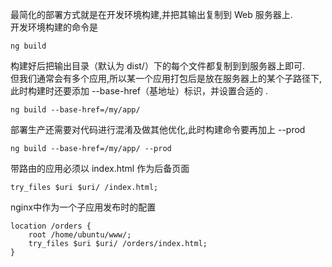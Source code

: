 最简化的部署方式就是在开发环境构建,并把其输出复制到 Web 服务器上.  
开发环境构建的命令是

    ng build

构建好后把输出目录（默认为 dist/）下的每个文件都复制到到服务器上即可.  
但我们通常会有多个应用,所以某一个应用打包后是放在服务器上的某个子路径下,此时构建时还要添加 --base-href（基地址）标识，并设置合适的 <base href>.

    ng build --base-href=/my/app/

部署生产还需要对代码进行混淆及做其他优化,此时构建命令要再加上 --prod

    ng build --base-href=/my/app/ --prod
	
带路由的应用必须以 index.html 作为后备页面

	try_files $uri $uri/ /index.html;
	
nginx中作为一个子应用发布时的配置

	location /orders {
        root /home/ubuntu/www/;
        try_files $uri $uri/ /orders/index.html;
    }